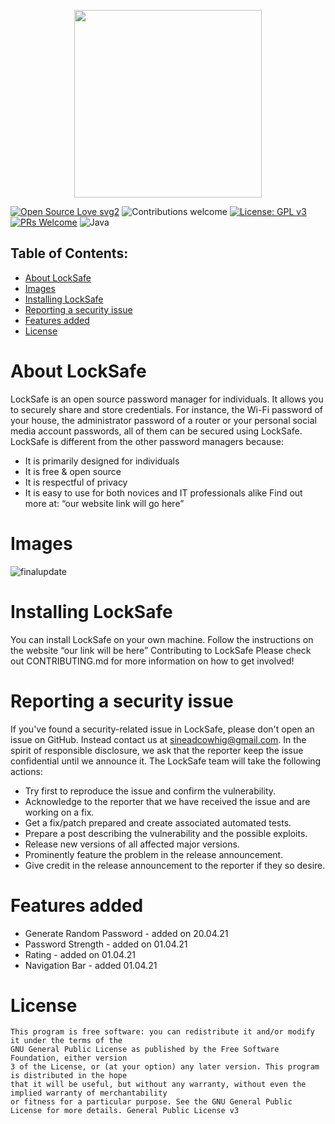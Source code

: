 

<p align="center">
  <img width="300" height="300" src="https://user-images.githubusercontent.com/39123264/117171067-7732a300-adc2-11eb-873a-1e21dd186e36.png">
 </p>
 
[![Open Source Love svg2](https://badges.frapsoft.com/os/v2/open-source.svg?v=103)](https://github.com/ellerbrock/open-source-badges/)
![Contributions welcome](https://img.shields.io/badge/contributions-welcome-orange.svg)
[![License: GPL v3](https://img.shields.io/badge/License-GPLv3-blue.svg)](https://www.gnu.org/licenses/gpl-3.0)
[![PRs Welcome](https://img.shields.io/badge/PRs-welcome-brightgreen.svg?style=flat-square)](http://makeapullrequest.com)
![Java](https://img.shields.io/badge/Java-ED8B00?style=for-the-badge&logo=java&logoColor=white)

## Table of Contents:

- [About LockSafe](#about-locksafe)
- [Images](#images)
- [Installing LockSafe](#installing-locksafe)
- [Reporting a security issue](#reporting-a-security-issue)
- [Features added](#features-added)
- [License](#license)

# About LockSafe
LockSafe is an open source password manager for individuals. It allows you to securely share and store credentials. For instance, the Wi-Fi password of your house, the administrator password of a router or your personal social media account passwords, all of them can be secured using LockSafe.
LockSafe is different from the other password managers because:
* It is primarily designed for individuals
* It is free & open source
* It is respectful of privacy
* It is easy to use for both novices and IT professionals alike
Find out more at: “our website link will go here” 

# Images
![finalupdate](https://user-images.githubusercontent.com/39123264/117207129-824df900-adeb-11eb-8130-52e8ff79f5ed.png)

# Installing LockSafe
You can install LockSafe on your own machine. Follow the instructions on the website “our link will be here” 
Contributing to LockSafe
Please check out CONTRIBUTING.md for more information on how to get involved!

# Reporting a security issue
If you've found a security-related issue in LockSafe, please don't open an issue on GitHub. Instead contact us at sineadcowhig@gmail.com. In the spirit of responsible disclosure, we ask that the reporter keep the issue confidential until we announce it.
The LockSafe team will take the following actions:
* Try first to reproduce the issue and confirm the vulnerability.
* Acknowledge to the reporter that we have received the issue and are working on a fix.
* Get a fix/patch prepared and create associated automated tests.
* Prepare a post describing the vulnerability and the possible exploits.
* Release new versions of all affected major versions.
* Prominently feature the problem in the release announcement.
* Give credit in the release announcement to the reporter if they so desire.

# Features added
* Generate Random Password - added on 20.04.21
* Password Strength - added on 01.04.21
* Rating - added on 01.04.21
* Navigation Bar - added 01.04.21

# License
```
This program is free software: you can redistribute it and/or modify it under the terms of the
GNU General Public License as published by the Free Software Foundation, either version
3 of the License, or (at your option) any later version. This program is distributed in the hope
that it will be useful, but without any warranty, without even the implied warranty of merchantability
or fitness for a particular purpose. See the GNU General Public License for more details. General Public License v3
```

